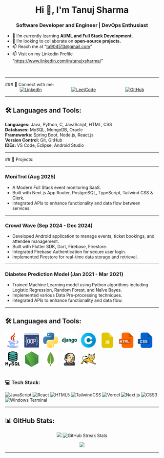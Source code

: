 <h1 align="center">Hi 👋, I'm Tanuj Sharma</h1>
<h3 align="center">Software Developer and Engineer | DevOps Enthusiast</h3>

- 🌱 I’m currently learning **AI/ML and Full Stack Development.**  
- 👯 I’m looking to collaborate on **open-source projects.**  
- 📫 Reach me at "ta904513@gmail.com"  
- 📫 Visit on my Linkedin Profile "https://www.linkedin.com/in/tanujxsharma/"  
<br>    



<hr>
### 🔗 Connect with me:
<div align="left" style="display:flex; justify-content:space-around;">
  <a href="https://www.linkedin.com/in/tanujxsharma/" target="_blank">
    <img alt="LinkedIn" src="https://img.shields.io/badge/LinkedIn-%230077B5.svg?logo=linkedin&logoColor=white" />
  </a>
  
  <a href="https://leetcode.com/u/Tanujxsharma/" target="_blank">
    <img alt="LeetCode" src="https://img.shields.io/badge/LeetCode-000000?style=for-the-badge&logo=leetcode&logoColor=FFB400" />
  </a>

  <a href="https://github.com/Tanujxsharma" target="_blank">
    <img alt="GitHub" src="https://img.shields.io/badge/GitHub-100000?style=for-the-badge&logo=github&logoColor=white" width="50" height="50" />
  </a>
</div>


<hr>

## 🛠 Languages and Tools:
**Languages:** Java, Python, C, JavaScript, HTML, CSS  
**Databases:** MySQL, MongoDB, Oracle  
**Frameworks:** Spring Boot, Node.js, React.js  
**Version Control:** Git, GitHub  
**IDEs:** VS Code, Eclipse, Android Studio  

<hr>
## 🚀 Projects:

---

### MoniTrol (Aug 2025)
- A Modern Full Stack event monitoring SaaS.  
- Built with Next.js App Router, PostgreSQL, TypeScript, Tailwind CSS & Clerk.  
- Integrated APIs to enhance functionality and data flow between services.

---

### Crowd Wave (Sep 2024 - Dec 2024)
- Developed Android application to manage events, ticket bookings, and attendee management.  
- Built with Flutter SDK, Dart, Firebase, Firestore.  
- Integrated Firebase Authentication for secure user login.  
- Implemented Firestore for real-time data storage and retrieval.

---

### Diabetes Prediction Model (Jan 2021 - Mar 2021)
- Trained Machine Learning model using Python algorithms including Logistic Regression, Random Forest, and Naïve Bayes.  
- Implemented various Data Pre-processing techniques.  
- Integrated APIs to enhance functionality and data flow.

<hr>




## 🛠 Languages and Tools:

<div align="left" style="display: flex; flex-wrap: wrap; gap: 12px;">
  <img src="https://raw.githubusercontent.com/sohil-khann/sohil-khann/main/img/java.png" alt="Java" width="50px" height="50px" />
  <img src="https://raw.githubusercontent.com/sohil-khann/sohil-khann/main/img/programming.png" alt="OOPS" width="50px" height="50px" />
  <img src="https://raw.githubusercontent.com/sohil-khann/sohil-khann/main/img/python.png" alt="Python" width="50px" height="50px" />
  <img src="https://raw.githubusercontent.com/sohil-khann/sohil-khann/main/img/icons8-django-48.png" alt="Django" width="50px" height="50px" />
  <img src="https://raw.githubusercontent.com/sohil-khann/sohil-khann/main/img/letter-c.png" alt="C" width="50px" height="50px" />
  <img src="https://raw.githubusercontent.com/sohil-khann/sohil-khann/main/img/js-file.png" alt="JavaScript" width="50px" height="50px" />
  <img src="https://raw.githubusercontent.com/sohil-khann/sohil-khann/main/img/html.png" alt="HTML" width="50px" height="50px" />
  <img src="https://raw.githubusercontent.com/sohil-khann/sohil-khann/main/img/css.png" alt="CSS" width="50px" height="50px" />
  <img src="https://raw.githubusercontent.com/sohil-khann/sohil-khann/main/img/mysql.png" alt="MySQL" width="50px" height="50px" />
  <img src="https://raw.githubusercontent.com/sohil-khann/sohil-khann/main/img/node-js.png" alt="Node.js" width="50px" height="50px" />
  <img src="https://raw.githubusercontent.com/sohil-khann/sohil-khann/main/img/icons8-mongo-db-48.png" alt="MongoDB" width="50px" height="50px" />
  <img src="https://raw.githubusercontent.com/sohil-khann/sohil-khann/main/img/icons8-jenkins-48.png" alt="Jenkins" width="50px" height="50px" />
  <img src="https://raw.githubusercontent.com/sohil-khann/sohil-khann/main/img/icons8-tomcat-48.png" alt="Tomcat" width="50px" height="50px" />
</div>

<br/>

### 💻 Tech Stack:
![JavaScript](https://img.shields.io/badge/javascript-%23323330.svg?style=for-the-badge&logo=javascript&logoColor=%23F7DF1E) 
![React](https://img.shields.io/badge/react-%2320232a.svg?style=for-the-badge&logo=react&logoColor=%2361DAFB) 
![HTML5](https://img.shields.io/badge/html5-%23E34F26.svg?style=for-the-badge&logo=html5&logoColor=white) 
![TailwindCSS](https://img.shields.io/badge/tailwindcss-%2338B2AC.svg?style=for-the-badge&logo=tailwind-css&logoColor=white) 
![Vercel](https://img.shields.io/badge/vercel-%23000000.svg?style=for-the-badge&logo=vercel&logoColor=white) 
![Next.js](https://img.shields.io/badge/Next-black?style=for-the-badge&logo=next.js&logoColor=white) 
![CSS3](https://img.shields.io/badge/css3-%231572B6.svg?style=for-the-badge&logo=css3&logoColor=white) 
![Windows Terminal](https://img.shields.io/badge/Windows%20Terminal-%234D4D4D.svg?style=for-the-badge&logo=windows-terminal&logoColor=white)


<hr>

## 📊 GitHub Stats:

<p align="center">
  <img width="48%" src="https://github-readme-stats.vercel.app/api?username=Tanujxsharma&show_icons=true&theme=radical" />
  <img width="48%" src="https://github-readme-streak-stats.herokuapp.com/?user=Tanujxsharma&theme=radical" alt="GitHub Streak Stats" />

  
</p>

<p align="center">
  <img src="https://github-readme-stats.vercel.app/api/top-langs/?username=Tanujxsharma&theme=dark&hide_border=false&include_all_commits=false&count_private=false&layout=compact" />
</p>

<hr>